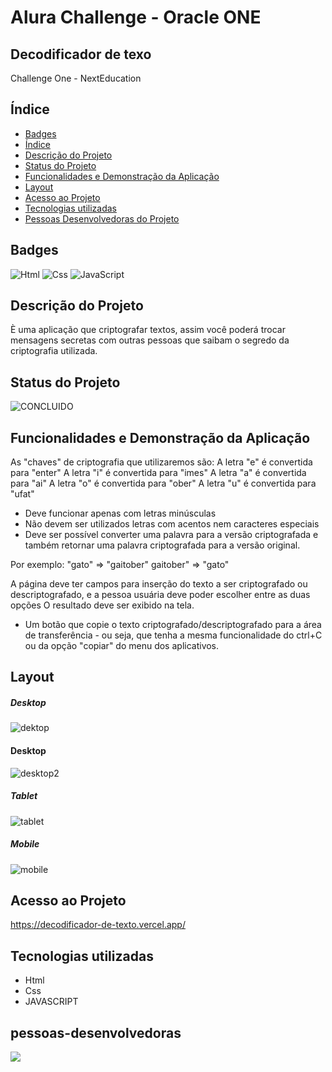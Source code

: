 
# Alura Challenge - Oracle ONE

## Decodificador de texo
Challenge One - NextEducation

## Índice 
* [Badges](#badges)
* [Índice](#índice)
* [Descrição do Projeto](#descrição-do-projeto)
* [Status do Projeto](#status-do-projeto)
* [Funcionalidades e Demonstração da Aplicação](#funcionalidades-e-demonstração-da-aplicação)
* [Layout](#layout)
* [Acesso ao Projeto](#acesso-ao-projeto)
* [Tecnologias utilizadas](#tecnologias-utilizadas)
* [Pessoas Desenvolvedoras do Projeto](#pessoas-desenvolvedoras)


## Badges
![Html](https://img.shields.io/badge/HTML-239120?style=for-the-badge&logo=html5&logoColor=white) ![Css](https://img.shields.io/badge/CSS-239120?&style=for-the-badge&logo=css3&logoColor=white
) ![JavaScript](https://img.shields.io/badge/JavaScript-323330?style=for-the-badge&logo=javascript&logoColor=F7DF1E
)

## Descrição do Projeto
È uma aplicação  que criptografar textos, assim você poderá trocar mensagens secretas com outras pessoas que saibam o segredo da criptografia utilizada.

## Status do Projeto
![CONCLUIDO](http://img.shields.io/static/v1?label=STATUS&message=%20CONCLUIDO&color=GREEN&style=for-the-badge)

## Funcionalidades e Demonstração da Aplicação
As "chaves" de criptografia que utilizaremos são:
A letra "e" é convertida para "enter"
A letra "i" é convertida para "imes"
A letra "a" é convertida para "ai"
A letra "o" é convertida para "ober"
A letra "u" é convertida para "ufat"

- Deve funcionar apenas com letras minúsculas
- Não devem ser utilizados letras com acentos nem caracteres especiais
- Deve ser possível converter uma palavra para a versão criptografada e também retornar uma palavra criptografada para a versão original.

Por exemplo:
"gato" => "gaitober"
gaitober" => "gato"

A página deve ter campos para inserção do texto a ser criptografado ou descriptografado, e a pessoa usuária deve poder escolher entre as duas opções
O resultado deve ser exibido na tela.
- Um botão que copie o texto criptografado/descriptografado para a área de transferência - ou seja, que tenha a mesma funcionalidade do ctrl+C ou da opção "copiar" do menu dos aplicativos.

 ## Layout

##### Desktop
![dektop](https://user-images.githubusercontent.com/25357773/165995735-df49e319-591a-4fed-97b8-419f27c40bc9.png)
#### Desktop
![desktop2](https://user-images.githubusercontent.com/25357773/165998348-92c948df-c211-48f6-ba87-a93c5b5a5ec6.png)


##### Tablet
![tablet](https://user-images.githubusercontent.com/25357773/165996345-2166156c-6aa3-4921-8718-8aac05896856.png)

##### Mobile
![mobile](https://user-images.githubusercontent.com/25357773/165996511-a3141e3b-0189-44a6-9407-e69d48370650.png)





## Acesso ao Projeto

<https://decodificador-de-texto.vercel.app/>
## Tecnologias utilizadas
- Html
-  Css
- JAVASCRIPT

## pessoas-desenvolvedoras
<a href="https://github.com/gerdsi2013" target="_blank"><img src= "https://img.shields.io/badge/LinkedIn-0077B5?style=for-the-badge&logo=linkedin&logoColor=white" target="_blank"><a/>

